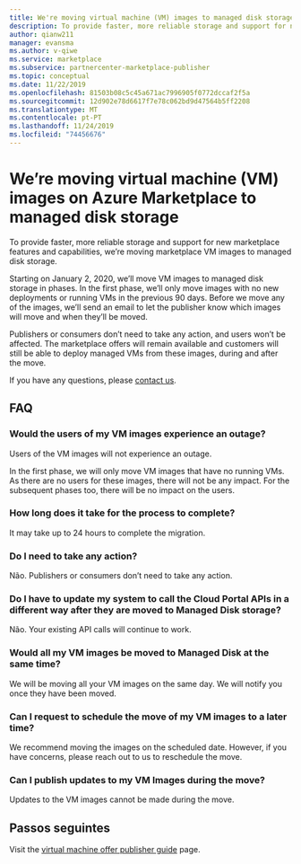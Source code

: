 ```yaml
---
title: We're moving virtual machine (VM) images to managed disk storage in the Azure Marketplace
description: To provide faster, more reliable storage and support for new marketplace features and capabilities, we’re moving marketplace VM images to managed disk storage.
author: qianw211
manager: evansma
ms.author: v-qiwe
ms.service: marketplace
ms.subservice: partnercenter-marketplace-publisher
ms.topic: conceptual
ms.date: 11/22/2019
ms.openlocfilehash: 81503b08c5c45a671ac7996905f0772dccaf2f5a
ms.sourcegitcommit: 12d902e78d6617f7e78c062bd9d47564b5ff2208
ms.translationtype: MT
ms.contentlocale: pt-PT
ms.lasthandoff: 11/24/2019
ms.locfileid: "74456676"
---
```

# <a name="were-moving-virtual-machine-vm-images-on-azure-marketplace-to-managed-disk-storage"></a>We’re moving virtual machine (VM) images on Azure Marketplace to managed disk storage

To provide faster, more reliable storage and support for new marketplace features and capabilities, we’re moving marketplace VM images to managed disk storage.

Starting on January 2, 2020, we’ll move VM images to managed disk storage in phases. In the first phase, we’ll only move images with no new deployments or running VMs in the previous 90 days. Before we move any of the images, we’ll send an email to let the publisher know which images will move and when they’ll be moved.

Publishers or consumers don’t need to take any action, and users won’t be affected. The marketplace offers will remain available and customers will still be able to deploy managed VMs from these images, during and after the move.

If you have any questions, please [contact us](https://support.microsoft.com/supportforbusiness/productselection?sapId=48734891-ee9a-5d77-bf29-82bf8d8111ff).

## <a name="faqs"></a>FAQ

### <a name="would-the-users-of-my-vm-images-experience-an-outage"></a>Would the users of my VM images experience an outage?

Users of the VM images will not experience an outage. 

In the first phase, we will only move VM images that have no running VMs. As there are no users for these images, there will not be any impact. For the subsequent phases too, there will be no impact on the users.

### <a name="how-long-does-it-take-for-the-process-to-complete"></a>How long does it take for the process to complete?

It may take up to 24 hours to complete the migration.

### <a name="do-i-need-to-take-any-action"></a>Do I need to take any action?

Não. Publishers or consumers don’t need to take any action.

### <a name="do-i-have-to-update-my-system-to-call-the-cloud-portal-apis-in-a-different-way-after-they-are-moved-to-managed-disk-storage"></a>Do I have to update my system to call the Cloud Portal APIs in a different way after they are moved to Managed Disk storage?

Não. Your existing API calls will continue to work.

### <a name="would-all-my-vm-images-be-moved-to-managed-disk-at-the-same-time"></a>Would all my VM images be moved to Managed Disk at the same time?

We will be moving all your VM images on the same day. We will notify you once they have been moved.

### <a name="can-i-request-to-schedule-the-move-of-my-vm-images-to-a-later-time"></a>Can I request to schedule the move of my VM images to a later time?

We recommend moving the images on the scheduled date. However, if you have concerns, please reach out to us to reschedule the move.

### <a name="can-i-publish-updates-to-my-vm-images-during-the-move"></a>Can I publish updates to my VM Images during the move?

Updates to the VM images cannot be made during the move.

## <a name="next-steps"></a>Passos seguintes

Visit the [virtual machine offer publisher guide](https://docs.microsoft.com/azure/marketplace/marketplace-virtual-machines) page.
